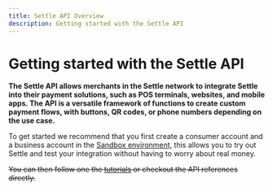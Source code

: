 ```yaml
---
title: Settle API Overview
description: Getting started with the Settle API
---
```

# Getting started with the Settle API

**The Settle API allows merchants in the Settle network to integrate Settle into their payment solutions, such as POS terminals, websites, and mobile apps. The API is a versatile framework of functions to create custom payment flows, with buttons, QR codes, or phone numbers depending on the use case.**

To get started we recommend that you first create a consumer account and a business account in the [Sandbox environment,](settle.dev/sandbox-environment/) this allows you to try out Settle and test your integration without having to worry about real money.

<del>You can then follow one the [tutorials](https://settle.dev/tutorials/) or checkout the API references directly.</del>